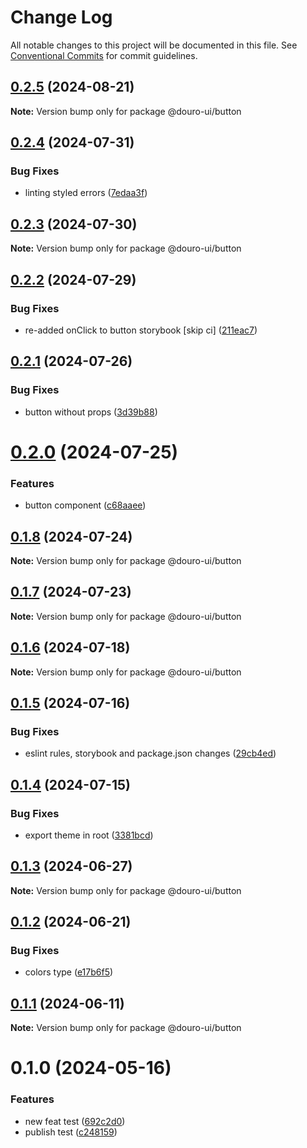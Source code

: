 # Change Log

All notable changes to this project will be documented in this file.
See [Conventional Commits](https://conventionalcommits.org) for commit guidelines.

## [0.2.5](https://github.com/Douro-ui/design-system/compare/@douro-ui/button@0.2.4...@douro-ui/button@0.2.5) (2024-08-21)

**Note:** Version bump only for package @douro-ui/button

## [0.2.4](https://github.com/Douro-ui/design-system/compare/@douro-ui/button@0.2.3...@douro-ui/button@0.2.4) (2024-07-31)

### Bug Fixes

- linting styled errors ([7edaa3f](https://github.com/Douro-ui/design-system/commit/7edaa3fe0bd8a02399bdcb18c953c35c8dcb2612))

## [0.2.3](https://github.com/Douro-ui/design-system/compare/@douro-ui/button@0.2.2...@douro-ui/button@0.2.3) (2024-07-30)

**Note:** Version bump only for package @douro-ui/button

## [0.2.2](https://github.com/Douro-ui/design-system/compare/@douro-ui/button@0.2.1...@douro-ui/button@0.2.2) (2024-07-29)

### Bug Fixes

- re-added onClick to button storybook [skip ci] ([211eac7](https://github.com/Douro-ui/design-system/commit/211eac78e8dac8cf754ebdae2617777212b015d2))

## [0.2.1](https://github.com/Douro-ui/design-system/compare/@douro-ui/button@0.2.0...@douro-ui/button@0.2.1) (2024-07-26)

### Bug Fixes

- button without props ([3d39b88](https://github.com/Douro-ui/design-system/commit/3d39b88e503031ec760da980bd5197a7d5b24417))

# [0.2.0](https://github.com/Douro-ui/design-system/compare/@douro-ui/button@0.1.8...@douro-ui/button@0.2.0) (2024-07-25)

### Features

- button component ([c68aaee](https://github.com/Douro-ui/design-system/commit/c68aaeeeaff3e44bf905ba9335d828bbed11fe10))

## [0.1.8](https://github.com/Douro-ui/design-system/compare/@douro-ui/button@0.1.7...@douro-ui/button@0.1.8) (2024-07-24)

**Note:** Version bump only for package @douro-ui/button

## [0.1.7](https://github.com/Douro-ui/design-system/compare/@douro-ui/button@0.1.6...@douro-ui/button@0.1.7) (2024-07-23)

**Note:** Version bump only for package @douro-ui/button

## [0.1.6](https://github.com/Douro-ui/design-system/compare/@douro-ui/button@0.1.5...@douro-ui/button@0.1.6) (2024-07-18)

**Note:** Version bump only for package @douro-ui/button

## [0.1.5](https://github.com/Douro-ui/design-system/compare/@douro-ui/button@0.1.4...@douro-ui/button@0.1.5) (2024-07-16)

### Bug Fixes

- eslint rules, storybook and package.json changes ([29cb4ed](https://github.com/Douro-ui/design-system/commit/29cb4edd31124c4ca11f2c6f021c3381d33b8889))

## [0.1.4](https://github.com/Douro-ui/design-system/compare/@douro-ui/button@0.1.3...@douro-ui/button@0.1.4) (2024-07-15)

### Bug Fixes

- export theme in root ([3381bcd](https://github.com/Douro-ui/design-system/commit/3381bcd42daed622470d2fffb1ab98a5def98b4e))

## [0.1.3](https://github.com/Douro-ui/design-system/compare/@douro-ui/button@0.1.2...@douro-ui/button@0.1.3) (2024-06-27)

**Note:** Version bump only for package @douro-ui/button

## [0.1.2](https://github.com/Douro-ui/design-system/compare/@douro-ui/button@0.1.1...@douro-ui/button@0.1.2) (2024-06-21)

### Bug Fixes

- colors type ([e17b6f5](https://github.com/Douro-ui/design-system/commit/e17b6f52ed9e7720bedf6bae9ef07f8a52835482))

## [0.1.1](https://github.com/Douro-ui/design-system/compare/@douro-ui/button@0.1.0...@douro-ui/button@0.1.1) (2024-06-11)

**Note:** Version bump only for package @douro-ui/button

# 0.1.0 (2024-05-16)

### Features

- new feat test ([692c2d0](https://github.com/Douro-ui/design-system/commit/692c2d0027b98e8686220607f29c8348b95dfce9))
- publish test ([c248159](https://github.com/Douro-ui/design-system/commit/c248159c1670a439e76d435eaa8860408db969f7))
